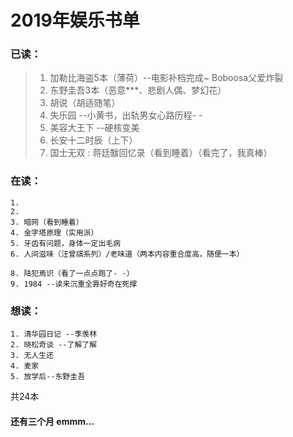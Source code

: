 # 2019年娱乐书单
### 已读：
>  1. 加勒比海盗5本（薄荷）--电影补档完成~ Boboosa父爱炸裂
>	 2. 东野圭吾3本（恶意***、悲剧人偶、梦幻花）
>  3. 胡说（胡适随笔）
>  4. 失乐园	--小黄书，出轨男女心路历程- -
>  5. 美容大王下 --硬核变美
>  6. 长安十二时辰（上下）
>  7. 国士无双 : 蒋廷黻回忆录（看到睡着）（看完了，我真棒）
  
### 在读：
	1. 
	2. 
	3. 暗网（看到睡着）
	4. 金字塔原理（实用派）
	5. 牙齿有问题，身体一定出毛病
	6. 人间滋味（汪曾祺系列）/老味道（两本内容重合度高，随便一本）

	8. 陆犯焉识（看了一点点跑了- -）
	9. 1984 --读来沉重全靠好奇在死撑
	
### 想读：
	1. 清华园日记 --季羡林
	2. 晓松奇谈 --了解了解
	3. 无人生还
	4. 麦家
	5. 放学后--东野圭吾

共24本
#### 还有三个月 emmm...
